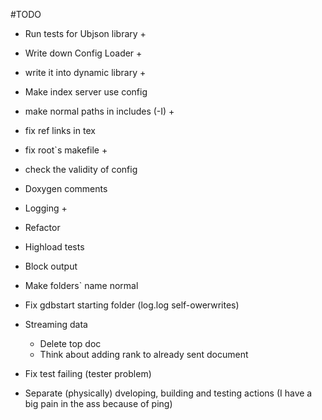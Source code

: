 #TODO

 * Run tests for Ubjson library        +
 * Write down Config Loader            +
 * write it into dynamic library       +
 * Make index server use config
 * make normal paths in includes (-I)  +
 * fix ref links in tex
 * fix root`s makefile                 +
 * check the validity of config

 * Doxygen comments
 * Logging                             +
 * Refactor 
 * Highload tests
 * Block output
 * Make folders` name normal
 * Fix gdbstart starting folder (log.log self-owerwrites)

 * Streaming data
 	* Delete top doc
	* Think about adding rank to already sent document
 * Fix test failing (tester problem)
 * Separate (physically) dveloping, building and testing actions (I have a big pain in the ass because of ping)
